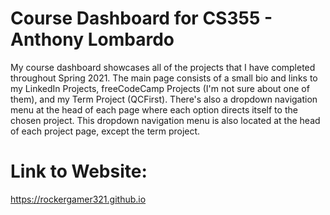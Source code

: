 # Course Dashboard for CS355 - Anthony Lombardo
My course dashboard showcases all of the projects that I have completed throughout Spring 2021. The main page consists of a small bio and links to my LinkedIn Projects, freeCodeCamp Projects (I'm not sure about one of them), and my Term Project (QCFirst). There's also a dropdown navigation menu at the head of each page where each option directs itself to the chosen project. This dropdown navigation menu is also located at the head of each project page, except the term project.
# Link to Website: 
https://rockergamer321.github.io

